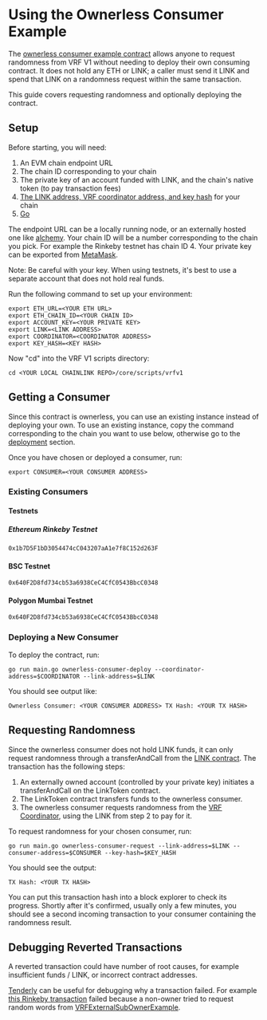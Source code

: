 # Using the Ownerless Consumer Example

The [ownerless consumer example contract](../../../contracts/src/v0.8/tests/VRFOwnerlessConsumerExample.sol)
allows anyone to request randomness from VRF V1 without needing to deploy their
own consuming contract. It does not hold any ETH or LINK; a caller must send it
LINK and spend that LINK on a randomness request within the same transaction.

This guide covers requesting randomness and optionally deploying the contract.

## Setup

Before starting, you will need:
 1. An EVM chain endpoint URL
 2. The chain ID corresponding to your chain
 3. The private key of an account funded with LINK, and the chain's native token
    (to pay transaction fees)
 4. [The LINK address, VRF coordinator address, and key hash](https://docs.chain.link/docs/vrf-contracts/) 
    for your chain
 5. [Go](https://go.dev/doc/install)

The endpoint URL can be a locally running node, or an externally hosted one like
[alchemy](https://www.alchemy.com/). Your chain ID will be a number
corresponding to the chain you pick. For example the Rinkeby testnet has chain
ID 4. Your private key can be exported from [MetaMask](https://metamask.zendesk.com/hc/en-us/articles/360015289632-How-to-Export-an-Account-Private-Key).

Note: Be careful with your key. When using testnets, it's best to use a separate
account that does not hold real funds.

Run the following command to set up your environment:

```shell
export ETH_URL=<YOUR ETH URL>
export ETH_CHAIN_ID=<YOUR CHAIN ID>
export ACCOUNT_KEY=<YOUR PRIVATE KEY>
export LINK=<LINK ADDRESS>
export COORDINATOR=<COORDINATOR ADDRESS>
export KEY_HASH=<KEY HASH>
```

Now "cd" into the VRF V1 scripts directory:

```shell
cd <YOUR LOCAL CHAINLINK REPO>/core/scripts/vrfv1
```

## Getting a Consumer

Since this contract is ownerless, you can use an existing instance instead of
deploying your own. To use an existing instance, copy the command corresponding
to the chain you want to use below, otherwise go to the 
[deployment](#deploying-a-new-consumer) section.

Once you have chosen or deployed a consumer, run:
```shell
export CONSUMER=<YOUR CONSUMER ADDRESS>
```

### Existing Consumers

#### Testnets

##### Ethereum Rinkeby Testnet

```0x1b7D5F1bD3054474cC043207aA1e7f8C152d263F```

#### BSC Testnet

```0x640F2D8fd734cb53a6938CeC4CfC0543BbcC0348```

#### Polygon Mumbai Testnet

```0x640F2D8fd734cb53a6938CeC4CfC0543BbcC0348```

### Deploying a New Consumer

To deploy the contract, run:
```shell
go run main.go ownerless-consumer-deploy --coordinator-address=$COORDINATOR --link-address=$LINK
```

You should see output like:
```
Ownerless Consumer: <YOUR CONSUMER ADDRESS> TX Hash: <YOUR TX HASH>
```

## Requesting Randomness

Since the ownerless consumer does not hold LINK funds, it can only request
randomness through a transferAndCall from the 
[LINK contract](../../../contracts/src/v0.8/shared/token/ERC677/LinkToken.sol). The transaction has
the following steps:
1. An externally owned account (controlled by your private key) initiates a
   transferAndCall on the LinkToken contract.
2. The LinkToken contract transfers funds to the ownerless consumer.
3. The ownerless consumer requests randomness from the
   [VRF Coordinator](../../../contracts/src/v0.6/VRFCoordinator.sol), using the
   LINK from step 2 to pay for it.

To request randomness for your chosen consumer, run:
```shell
go run main.go ownerless-consumer-request --link-address=$LINK --consumer-address=$CONSUMER --key-hash=$KEY_HASH
```

You should see the output:
```
TX Hash: <YOUR TX HASH>
```

You can put this transaction hash into a block explorer to check its progress.
Shortly after it's confirmed, usually only a few minutes, you should see a
second incoming transaction to your consumer containing the randomness
result.

## Debugging Reverted Transactions

A reverted transaction could have number of root causes, for example
insufficient funds / LINK, or incorrect contract addresses.

[Tenderly](https://dashboard.tenderly.co/explorer) can be useful for debugging
why a transaction failed. For example [this Rinkeby transaction](https://dashboard.tenderly.co/tx/rinkeby/0x71a7279033b47472ca453f7a19ccb685d0f32cdb4854a45052f1aaccd80436e9)
failed because a non-owner tried to request random words from
[VRFExternalSubOwnerExample](../../../../contracts/src/v0.8/tests/VRFExternalSubOwnerExample.sol).
